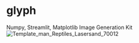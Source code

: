 # glyph
Numpy, Streamlit, Matplotlib Image Generation Kit
![Template_man_Reptiles_Lasersand_70012](https://github.com/user-attachments/assets/272816b5-ec4c-4ab9-a065-03ee68601a94)

